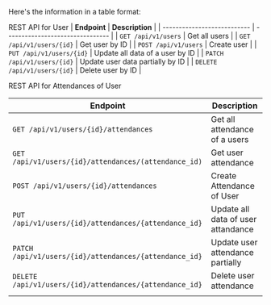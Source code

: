 Here's the information in a table format:

REST API for User
| **Endpoint** | **Description** |
| --------------------------- | -------------------------------- |
| `GET /api/v1/users` | Get all users |
| `GET /api/v1/users/{id}` | Get user by ID |
| `POST /api/v1/users` | Create user |
| `PUT /api/v1/users/{id}` | Update all data of a user by ID |
| `PATCH /api/v1/users/{id}` | Update user data partially by ID |
| `DELETE /api/v1/users/{id}` | Delete user by ID |

REST API for Attendances of User

| **Endpoint**                                            | **Description**                    |
| ------------------------------------------------------- | ---------------------------------- |
| `GET /api/v1/users/{id}/attendances`                    | Get all attendance of a users      |
| `GET /api/v1/users/{id}/attendances/(attendance_id)`    | Get user attendance                |
| `POST /api/v1/users/{id}/attendances`                   | Create Attendance of User          |
| `PUT /api/v1/users/{id}/attendances/{attendance_id}`    | Update all data of user attandance |
| `PATCH /api/v1/users/{id}/attendances/{attendance_id}`  | Update user attendance partially   |
| `DELETE /api/v1/users/{id}/attendances/{attendance_id}` | Delete user attendance             |
|  |
